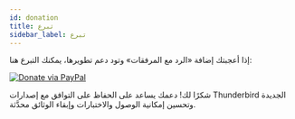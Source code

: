 ```yaml
---
id: donation
title: تبرع
sidebar_label: تبرع
---
```


إذا أعجبتك إضافة «الرد مع المرفقات» وتود دعم تطويرها، يمكنك التبرع هنا:

[![Donate via PayPal](/img/paypal-donate-button.png)](https://www.paypal.com/donate/?hosted_button_id=L2NQXHB7FQ5FJ)

شكرًا لك! دعمك يساعد على الحفاظ على التوافق مع إصدارات Thunderbird الجديدة وتحسين إمكانية الوصول والاختبارات وإبقاء الوثائق محدَّثة.
